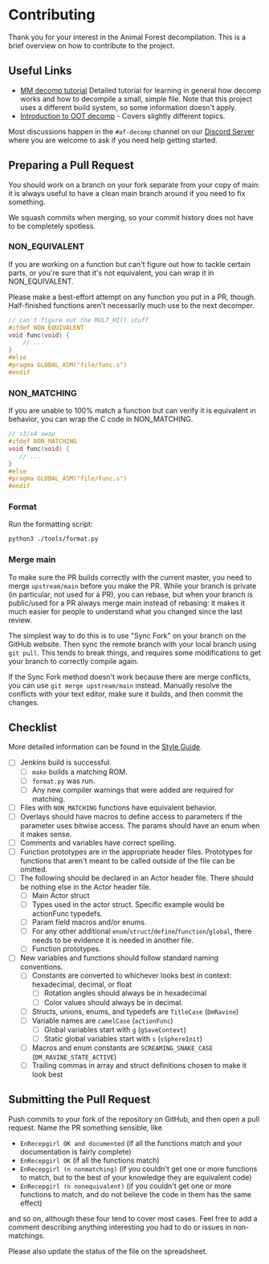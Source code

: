 # Contributing

Thank you for your interest in the Animal Forest decompilation. This is a brief overview on how to contribute to the project.

## Useful Links

- [MM decomp tutorial](https://github.com/zeldaret/mm/blob/master/docs/tutorial/contents.md) Detailed tutorial for learning in general how decomp works and how to decompile a small, simple file. Note that this project uses a different build system, so some information doesn't apply.
- [Introduction to OOT decomp](https://github.com/zeldaret/oot/blob/master/docs/tutorial/contents.md) - Covers slightly different topics.

Most discussions happen in the `#af-decomp` channel on our [Discord Server](https://discord.zelda64.dev) where you are welcome to ask if you need help getting started.

## Preparing a Pull Request

You should work on a branch on your fork separate from your copy of main: it is always useful to have a clean main branch around if you need to fix something.

We squash commits when merging, so your commit history does not have to be completely spotless.

### NON_EQUIVALENT

If you are working on a function but can't figure out how to tackle certain parts, or you're sure that it's not equivalent, you can wrap it in NON_EQUIVALENT.

Please make a best-effort attempt on any function you put in a PR, though. Half-finished functions aren't necessarily much use to the next decomper.

```c
// can't figure out the MULT_HI() stuff
#ifdef NON_EQUIVALENT
void func(void) {
    // ...
}
#else
#pragma GLOBAL_ASM("file/func.s")
#endif
```

### NON_MATCHING

If you are unable to 100% match a function but can verify it is equivalent in behavior, you can wrap the C code in NON_MATCHING.

 ```c
// s3/s4 swap
#ifdef NON_MATCHING
void func(void) {
    // ...
}
#else
#pragma GLOBAL_ASM("file/func.s")
#endif
```

### Format

Run the formatting script:

```bash
python3 ./tools/format.py
```

### Merge main

To make sure the PR builds correctly with the current master, you need to merge `upstream/main` before you make the PR. While your branch is private (in particular, not used for a PR), you can rebase, but when your branch is public/used for a PR always merge main instead of rebasing: it makes it much easier for people to understand what you changed since the last review.

The simplest way to do this is to use "Sync Fork" on your branch on the GitHub website. Then sync the remote branch with your local branch using `git pull`. This tends to break things, and requires some modifications to get your branch to correctly compile again.

If the Sync Fork method doesn't work because there are merge conflicts, you can use `git merge upstream/main` instead. Manually resolve the conflicts with your text editor, make sure it builds, and then commit the changes.

## Checklist

More detailed information can be found in the [Style Guide](docs/STYLE.md).

- [ ] Jenkins build is successful.
  - [ ] `make` builds a matching ROM.
  - [ ] `format.py` was run.
  - [ ] Any new compiler warnings that were added are required for matching. 
- [ ] Files with `NON_MATCHING` functions have equivalent behavior.
- [ ] Overlays should have macros to define access to parameters if the parameter uses bitwise access. The params should have an enum when it makes sense.
- [ ] Comments and variables have correct spelling.
- [ ] Function prototypes are in the appropriate header files. Prototypes for functions that aren't meant to be called outside of the file can be omitted.
- [ ] The following should be declared in an Actor header file. There should be nothing else in the Actor header file.
  - [ ] Main Actor struct
  - [ ] Types used in the actor struct. Specific example would be actionFunc typedefs.
  - [ ] Param field macros and/or enums.
  - [ ] For any other additional `enum`/`struct`/`define`/`function`/`global`, there needs to be evidence it is needed in another file.
  - [ ] Function prototypes.
- [ ] New variables and functions should follow standard naming conventions.
  - [ ] Constants are converted to whichever looks best in context: hexadecimal, decimal, or float
    - [ ] Rotation angles should always be in hexadecimal
    - [ ] Color values should always be in decimal.
  - [ ] Structs, unions, enums, and typedefs are `TitleCase` (`DmRavine`)
  - [ ] Variable names are `camelCase` (`actionFunc`)
    - [ ] Global variables start with `g` (`gSaveContext`)
    - [ ] Static global variables start with `s` (`sSphereInit`)
  - [ ] Macros and enum constants are `SCREAMING_SNAKE_CASE` (`DM_RAVINE_STATE_ACTIVE`)
  - [ ] Trailing commas in array and struct definitions chosen to make it look best
  
## Submitting the Pull Request

Push commits to your fork of the repository on GitHub, and then open a pull request. Name the PR something sensible, like

- `EnRecepgirl OK and documented` (if all the functions match and your documentation is fairly complete)
- `EnRecepgirl OK` (if all the functions match)
- `EnRecepgirl (n nonmatching)` (if you couldn't get one or more functions to match, but to the best of your knowledge they are equivalent code)
- `EnRecepgirl (n nonequivalent)` (if you couldn't get one or more functions to match, and do not believe the code in them has the same effect)

and so on, although these four tend to cover most cases. Feel free to add a comment describing anything interesting you had to do or issues in non-matchings.

Please also update the status of the file on the spreadsheet.
